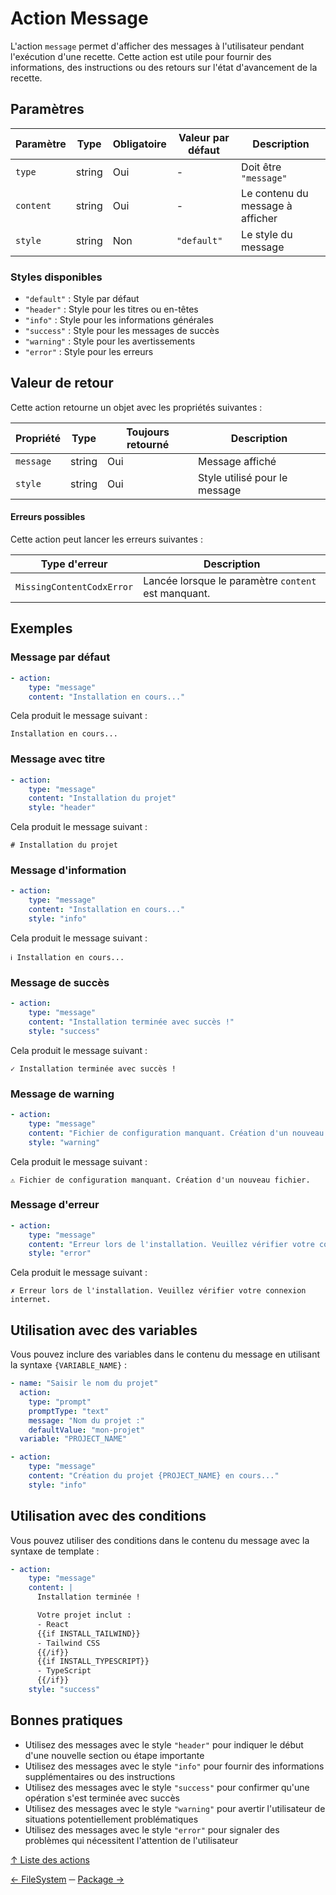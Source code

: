 # Action Message

L'action `message` permet d'afficher des messages à l'utilisateur pendant l'exécution d'une recette. Cette action est
utile pour fournir des informations, des instructions ou des retours sur l'état d'avancement de la recette.

## Paramètres

| Paramètre | Type   | Obligatoire | Valeur par défaut | Description                      |
|-----------|--------|-------------|-------------------|----------------------------------|
| `type`    | string | Oui         | -                 | Doit être `"message"`            |
| `content` | string | Oui         | -                 | Le contenu du message à afficher |
| `style`   | string | Non         | `"default"`       | Le style du message              |

### Styles disponibles

- `"default"` : Style par défaut
- `"header"` : Style pour les titres ou en-têtes
- `"info"` : Style pour les informations générales
- `"success"` : Style pour les messages de succès
- `"warning"` : Style pour les avertissements
- `"error"` : Style pour les erreurs

## Valeur de retour

Cette action retourne un objet avec les propriétés suivantes :

| Propriété | Type   | Toujours retourné | Description                   |
|-----------|--------|-------------------|-------------------------------|
| `message` | string | Oui               | Message affiché               |
| `style`   | string | Oui               | Style utilisé pour le message |

#### Erreurs possibles

Cette action peut lancer les erreurs suivantes :

| Type d'erreur             | Description                                         |
|---------------------------|-----------------------------------------------------|
| `MissingContentCodxError` | Lancée lorsque le paramètre `content` est manquant. |

## Exemples

### Message par défaut

```yaml
- action:
    type: "message"
    content: "Installation en cours..."
```

Cela produit le message suivant :

```shell
Installation en cours...
```

### Message avec titre

```yaml
- action:
    type: "message"
    content: "Installation du projet"
    style: "header"
```

Cela produit le message suivant :

```shell
# Installation du projet
```

### Message d'information

```yaml
- action:
    type: "message"
    content: "Installation en cours..."
    style: "info"
```

Cela produit le message suivant :

```shell
ℹ Installation en cours...
```

### Message de succès

```yaml
- action:
    type: "message"
    content: "Installation terminée avec succès !"
    style: "success"
```

Cela produit le message suivant :

```shell
✓ Installation terminée avec succès !
```

### Message de warning

```yaml
- action:
    type: "message"
    content: "Fichier de configuration manquant. Création d'un nouveau fichier."
    style: "warning"
```

Cela produit le message suivant :

```shell
⚠ Fichier de configuration manquant. Création d'un nouveau fichier.
```

### Message d'erreur

```yaml
- action:
    type: "message"
    content: "Erreur lors de l'installation. Veuillez vérifier votre connexion internet."
    style: "error"
```

Cela produit le message suivant :

```shell
✗ Erreur lors de l'installation. Veuillez vérifier votre connexion internet.
```

## Utilisation avec des variables

Vous pouvez inclure des variables dans le contenu du message en utilisant la syntaxe `{VARIABLE_NAME}` :

```yaml
- name: "Saisir le nom du projet"
  action:
    type: "prompt"
    promptType: "text"
    message: "Nom du projet :"
    defaultValue: "mon-projet"
  variable: "PROJECT_NAME"

- action:
    type: "message"
    content: "Création du projet {PROJECT_NAME} en cours..."
    style: "info"
```

## Utilisation avec des conditions

Vous pouvez utiliser des conditions dans le contenu du message avec la syntaxe de template :

```yaml
- action:
    type: "message"
    content: |
      Installation terminée !

      Votre projet inclut :
      - React
      {{if INSTALL_TAILWIND}}
      - Tailwind CSS
      {{/if}}
      {{if INSTALL_TYPESCRIPT}}
      - TypeScript
      {{/if}}
    style: "success"
```

## Bonnes pratiques

- Utilisez des messages avec le style `"header"` pour indiquer le début d'une nouvelle section ou étape importante
- Utilisez des messages avec le style `"info"` pour fournir des informations supplémentaires ou des instructions
- Utilisez des messages avec le style `"success"` pour confirmer qu'une opération s'est terminée avec succès
- Utilisez des messages avec le style `"warning"` pour avertir l'utilisateur de situations potentiellement
  problématiques
- Utilisez des messages avec le style `"error"` pour signaler des problèmes qui nécessitent l'attention de l'utilisateur

[↑ Liste des actions](../actions.md)

[← FileSystem](fileSystem.md) ─ [Package →](package.md)
